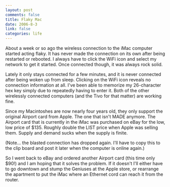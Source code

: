 ```yaml
--- 
layout: post
comments: false
title: Flaky Mac
date: 2006-8-3
link: false
categories: life
---
```

About a week or so ago the wireless connection to the iMac computer started acting flaky. It has never made the connection on its own after being restarted or rebooted. I always have to click the WiFi icon and select my network to get it started. Once connected though, it was always rock solid.

Lately it only stays connected for a few minutes, and it is never connected after being woken up from sleep. Clicking on the WiFi icon reveals no connection information at all. I've been able to memorize my 26-character hex key simply due to repeatedly having to enter it. Both of the other wirelessly connected computers (and the Tivo for that matter) are working fine.

Since my Macintoshes are now nearly four years old, they only support the original Airport card from Apple. The one that isn't MADE anymore. The Airport card that is currently in the iMac was purchased on eBay for the low, low price of $135. Roughly double the LIST price when Apple was selling them. Supply and demand sucks when the supply is finite.

(Note... the blasted connection has dropped again. I'll have to copy this to the clip board and post it later when the computer is online again.)

So I went back to eBay and ordered another Airport card (this time only $90!) and I am hoping that it solves the problem. If it doesn't I'll either have to go downtown and stump the Geniuses at the Apple store, or rearrange the apartment to put the iMac where an Ethernet cord can reach it from the router.
